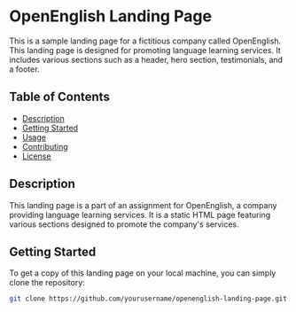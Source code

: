 # OpenEnglish Landing Page

This is a sample landing page for a fictitious company called OpenEnglish. This landing page is designed for promoting language learning services. It includes various sections such as a header, hero section, testimonials, and a footer.

## Table of Contents

- [Description](#description)
- [Getting Started](#getting-started)
- [Usage](#usage)
- [Contributing](#contributing)
- [License](#license)

## Description

This landing page is a part of an assignment for OpenEnglish, a company providing language learning services. It is a static HTML page featuring various sections designed to promote the company's services.

## Getting Started

To get a copy of this landing page on your local machine, you can simply clone the repository:

```bash
git clone https://github.com/yourusername/openenglish-landing-page.git
